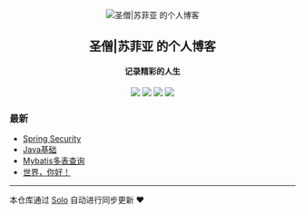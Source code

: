 <p align="center"><img alt="圣僧|苏菲亚 的个人博客" src="https://static.b3log.org/images/brand/solo-32.png"></p><h2 align="center">
圣僧|苏菲亚 的个人博客
</h2>

<h4 align="center">记录精彩的人生</h4>
<p align="center"><a title="圣僧|苏菲亚 的个人博客" target="_blank" href="https://github.com/jy83215051/solo-blog"><img src="https://img.shields.io/github/last-commit/jy83215051/solo-blog.svg?style=flat-square&color=FF9900"></a>
<a title="GitHub repo size in bytes" target="_blank" href="https://github.com/jy83215051/solo-blog"><img src="https://img.shields.io/github/repo-size/jy83215051/solo-blog.svg?style=flat-square"></a>
<a title="Solo Version" target="_blank" href="https://github.com/b3log/solo/releases"><img src="https://img.shields.io/badge/solo-3.6.7-f1e05a.svg?style=flat-square&color=blueviolet"></a>
<a title="Hits" target="_blank" href="https://github.com/b3log/hits"><img src="https://hits.b3log.org/jy83215051/solo-blog.svg"></a></p>

### 最新

* [Spring Security](http://www.zjjqc.top:8080/articles/2019/11/14/1573738640726.html)
* [Java基础](http://www.zjjqc.top:8080/articles/2019/11/14/1573737864015.html)
* [Mybatis多表查询  ](http://www.zjjqc.top:8080/articles/2019/11/13/1573612599040.html)
* [世界，你好！](http://www.zjjqc.top:8080/hello-solo)



---

本仓库通过 [Solo](https://github.com/b3log/solo) 自动进行同步更新 ❤️ 